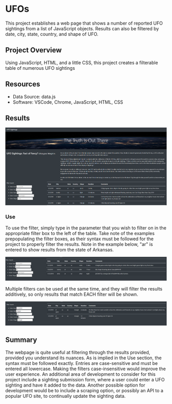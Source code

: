 # UFOs
This project establishes a web page that shows a number of reported UFO sightings from a list of JavaScript objects. Results can also be filtered by date, city, state, country, and shape of UFO.

## Project Overview
Using JavaScript, HTML, and a little CSS, this project creates a filterable table of numerous UFO sightings

## Resources
- Data Source: data.js
- Software: VSCode, Chrome, JavaScript, HTML, CSS

## Results
![unfiltered](static/images/unfiltered.png)

### Use
To use the filter, simply type in the parameter that you wish to filter on in the appropriate filter box to the left of the table. Take note of the examples prepopulating the filter boxes, as their syntax must be followed for the project to properly filter the results. Note in the example below, "ar" is entered to show results from the state of Arkansas.

![arkansas](static/images/arkansas.png)

Multiple filters can be used at the same time, and they will filter the results additively, so only results that match EACH filter will be shown.

![filtered](static/images/filtered.png)

## Summary

The webpage is quite useful at filtering through the results provided, provided you understand its nuances. As is implied in the Use section, the syntax must be followed exactly. Entries are case-sensitive and must be entered all lowercase. Making the filters case-insensitive would improve the user experience. An additional area of development to consider for this project include a sighting submission form, where a user could enter a UFO sighting and have it added to the data. Another possible option for development would be to include a scraping option, or possibly an API to a popular UFO site, to continually update the sighting data.




